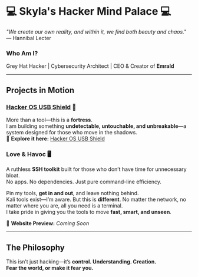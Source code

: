 # 💻 Skyla's Hacker Mind Palace 💻  

*"We create our own reality, and within it, we find both beauty and chaos."* — Hannibal Lecter  

### **Who Am I?**  
Grey Hat Hacker | Cybersecurity Architect | CEO & Creator of **Emrald**  

---

## **Projects in Motion**  

### **[Hacker OS USB Shield](https://skyla643.github.io/HackerOSUSB-Emrald/)** 🔐  
More than a tool—this is a **fortress**.  
I am building something **undetectable, untouchable, and unbreakable**—a system designed for those who move in the shadows.  
🔗 **Explore it here:** [Hacker OS USB Shield](https://skyla643.github.io/HackerOSUSB-Emrald/)  

### **Love & Havoc** 🖥️  
A ruthless **SSH toolkit** built for those who don’t have time for unnecessary bloat.  
No apps. No dependencies. Just pure command-line efficiency.  

Pin my tools, **get in and out**, and leave nothing behind.  
Kali tools exist—I’m aware. But this is **different**. No matter the network, no matter where you are, all you need is a terminal.  
I take pride in giving you the tools to move **fast, smart, and unseen**.  

🔗 **Website Preview:** *Coming Soon*  

---

## **The Philosophy**  
This isn’t just hacking—it’s **control. Understanding. Creation.**  
**Fear the world, or make it fear you.** 
